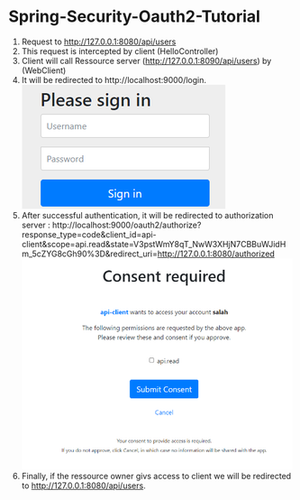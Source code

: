 # Spring-Security-Oauth2-Tutorial

1) Request to http://127.0.0.1:8080/api/users
2) This request is intercepted by client (HelloController)
3) Client will call Ressource server (http://127.0.0.1:8090/api/users) by (WebClient)
4) It will be redirected to http://localhost:9000/login.
![img_1.png](img_1.png)
5) After successful authentication, it will be redirected to authorization server :
http://localhost:9000/oauth2/authorize?response_type=code&client_id=api-client&scope=api.read&state=V3pstWmY8qT_NwW3XHjN7CBBuWJidHm_5cZYG8cGh90%3D&redirect_uri=http://127.0.0.1:8080/authorized
![img.png](img.png)
6) Finally, if the ressource owner givs access to client we will be redirected to  http://127.0.0.1:8080/api/users.